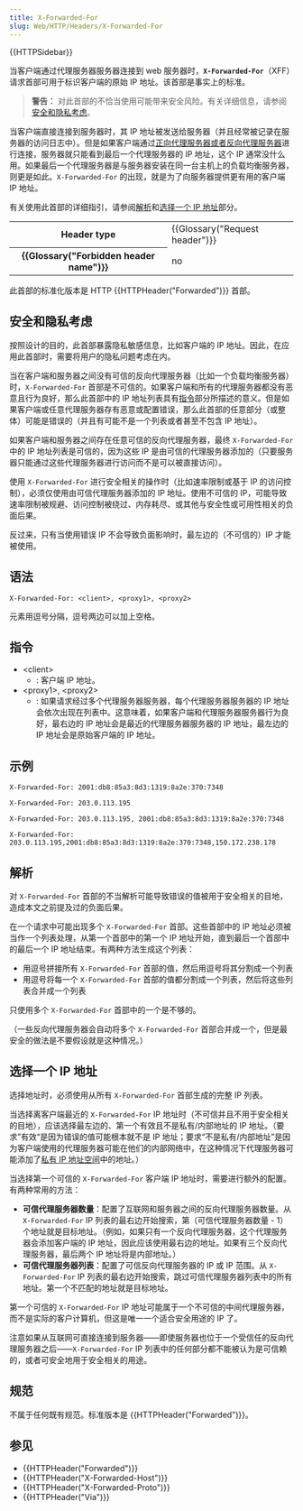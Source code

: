 ```yaml
---
title: X-Forwarded-For
slug: Web/HTTP/Headers/X-Forwarded-For
---
```


{{HTTPSidebar}}

当客户端通过代理服务器服务器连接到 web 服务器时，**`X-Forwarded-For`**（XFF）请求首部可用于标识客户端的原始 IP 地址。该首部是事实上的标准。

> **警告：** 对此首部的不恰当使用可能带来安全风险。有关详细信息，请参阅[安全和隐私考虑](#安全和隐私考虑)。
 
当客户端直接连接到服务器时，其 IP
地址被发送给服务器（并且经常被记录在服务器的访问日志中）。但是如果客户端通过[正向代理服务器或者反向代理服务器](https://en.wikipedia.org/wiki/Proxy_server)进行连接，服务器就只能看到最后一个代理服务器的 IP
地址，这个 IP 通常没什么用。如果最后一个代理服务器是与服务器安装在同一台主机上的负载均衡服务器，则更是如此。`X-Forwarded-For` 的出现，就是为了向服务器提供更有用的客户端 IP 地址。

有关使用此首部的详细指引，请参阅[解析](#解析)和[选择一个 IP 地址](#选择一个_ip_地址)部分。

<table class="properties">
  <tbody>
    <tr>
      <th scope="row">Header type</th>
      <td>{{Glossary("Request header")}}</td>
    </tr>
    <tr>
      <th scope="row">{{Glossary("Forbidden header name")}}</th>
      <td>no</td>
    </tr>
  </tbody>
</table>

此首部的标准化版本是 HTTP {{HTTPHeader("Forwarded")}} 首部。

## 安全和隐私考虑

按照设计的目的，此首部暴露隐私敏感信息，比如客户端的 IP 地址。因此，在应用此首部时，需要将用户的隐私问题考虑在内。

当在客户端和服务器之间没有可信的反向代理服务器（比如一个负载均衡服务器）时，`X-Forwarded-For` 首部是不可信的。如果客户端和所有的代理服务器都没有恶意且行为良好，那么此首部中的 IP 地址列表具有[指令](#指令)部分所描述的意义。但是如果客户端或任意代理服务器存有恶意或配置错误，那么此首部的任意部分（或整体）可能是错误的（并且有可能不是一个列表或者甚至不包含 IP 地址）。

如果客户端和服务器之间存在任意可信的反向代理服务器，最终 `X-Forwarded-For` 中的 IP 地址列表是可信的，因为这些 IP 是由可信的代理服务器添加的（只要服务器只能通过这些代理服务器进行访问而不是可以被直接访问）。

使用 `X-Forwarded-For` 进行安全相关的操作时（比如速率限制或基于 IP 的访问控制），必须仅使用由可信代理服务器添加的 IP 地址。使用不可信的 IP，可能导致速率限制被规避、访问控制被绕过、内存耗尽、或其他与安全性或可用性相关的负面后果。

反过来，只有当使用错误 IP 不会导致负面影响时，最左边的（不可信的）IP 才能被使用。

## 语法

```http
X-Forwarded-For: <client>, <proxy1>, <proxy2>
```

元素用逗号分隔，逗号两边可以加上空格。

## 指令

- \<client>
  - : 客户端 IP 地址。
- \<proxy1>, \<proxy2>
  - : 如果请求经过多个代理服务器服务器，每个代理服务器服务器的 IP 地址会依次出现在列表中。这意味着，如果客户端和代理服务器服务器行为良好，最右边的 IP 地址会是最近的代理服务器服务器的 IP 地址，最左边的 IP 地址会是原始客户端的 IP 地址。

## 示例

```http
X-Forwarded-For: 2001:db8:85a3:8d3:1319:8a2e:370:7348

X-Forwarded-For: 203.0.113.195

X-Forwarded-For: 203.0.113.195, 2001:db8:85a3:8d3:1319:8a2e:370:7348

X-Forwarded-For: 203.0.113.195,2001:db8:85a3:8d3:1319:8a2e:370:7348,150.172.238.178
```

## 解析

对 `X-Forwarded-For` 首部的不当解析可能导致错误的值被用于安全相关的目地，造成本文之前提及过的负面后果。

在一个请求中可能出现多个 `X-Forwarded-For` 首部。这些首部中的 IP 地址必须被当作一个列表处理，从第一个首部中的第一个 IP 地址开始，直到最后一个首部中的最后一个 IP 地址结束。有两种方法生成这个列表：

- 用逗号拼接所有 `X-Forwarded-For` 首部的值，然后用逗号将其分割成一个列表
- 用逗号将每一个 `X-Forwarded-For` 首部的值都分割成一个列表，然后将这些列表合并成一个列表

只使用多个 `X-Forwarded-For` 首部中的一个是不够的。

（一些反向代理服务器会自动将多个 `X-Forwarded-For` 首部合并成一个，但是最安全的做法是不要假设就是这种情况。）

## 选择一个 IP 地址

选择地址时，必须使用从所有 `X-Forwarded-For` 首部生成的完整 IP 列表。

当选择离客户端最近的 `X-Forwarded-For` IP 地址时（不可信并且不用于安全相关的目地），应该选择最左边的、第一个有效且不是私有/内部地址的 IP 地址。（要求”有效“是因为错误的值可能根本就不是 IP 地址；要求“不是私有/内部地址”是因为客户端使用的代理服务器可能在他们的内部网络中，在这种情况下代理服务器可能添加了[私有 IP 地址空间](https://en.wikipedia.org/wiki/Private_network)中的地址。）

当选择第一个可信的 `X-Forwarded-For` 客户端 IP 地址时，需要进行额外的配置。有两种常用的方法：

- **可信代理服务器数量**：配置了互联网和服务器之间的反向代理服务器数量。从 `X-Forwarded-For` IP 列表的最右边开始搜索，第（可信代理服务器数量 - 1）个地址就是目标地址。（例如，如果只有一个反向代理服务器，这个代理服务器会添加客户端的 IP 地址，因此应该使用最右边的地址。如果有三个反向代理服务器，最后两个 IP 地址将是内部地址。）
- **可信代理服务器列表**：配置了可信反向代理服务器的 IP 或 IP 范围。从 `X-Forwarded-For` IP 列表的最右边开始搜索，跳过可信代理服务器列表中的所有地址。第一个不匹配的地址就是目标地址。

第一个可信的 `X-Forwarded-For` IP 地址可能属于一个不可信的中间代理服务器，而不是实际的客户计算机，但这是唯一一个适合安全用途的 IP 了。

注意如果从互联网可直接连接到服务器——即使服务器也位于一个受信任的反向代理服务器之后——`X-Forwarded-For` IP 列表中的任何部分都不能被认为是可信赖的，或者可安全地用于安全相关的用途。

## 规范

不属于任何既有规范。标准版本是 {{HTTPHeader("Forwarded")}}。

## 参见

- {{HTTPHeader("Forwarded")}}
- {{HTTPHeader("X-Forwarded-Host")}}
- {{HTTPHeader("X-Forwarded-Proto")}}
- {{HTTPHeader("Via")}}
